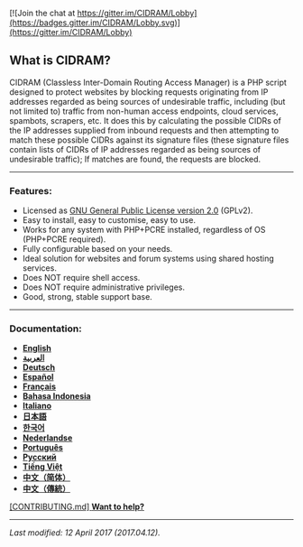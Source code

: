 [![Join the chat at https://gitter.im/CIDRAM/Lobby](https://badges.gitter.im/CIDRAM/Lobby.svg)](https://gitter.im/CIDRAM/Lobby)

## **What is CIDRAM?**

CIDRAM (Classless Inter-Domain Routing Access Manager) is a PHP script designed to protect websites by blocking requests originating from IP addresses regarded as being sources of undesirable traffic, including (but not limited to) traffic from non-human access endpoints, cloud services, spambots, scrapers, etc. It does this by calculating the possible CIDRs of the IP addresses supplied from inbound requests and then attempting to match these possible CIDRs against its signature files (these signature files contain lists of CIDRs of IP addresses regarded as being sources of undesirable traffic); If matches are found, the requests are blocked.

---

### Features:
- Licensed as [GNU General Public License version 2.0](https://github.com/Maikuolan/CIDRAM/blob/master/LICENSE.txt) (GPLv2).
- Easy to install, easy to customise, easy to use.
- Works for any system with PHP+PCRE installed, regardless of OS (PHP+PCRE required).
- Fully configurable based on your needs.
- Ideal solution for websites and forum systems using shared hosting services.
- Does NOT require shell access.
- Does NOT require administrative privileges.
- Good, strong, stable support base.

---

### Documentation:
- **[English](https://github.com/Maikuolan/CIDRAM/blob/master/_docs/readme.en.md)**
- **[العربية](https://github.com/Maikuolan/CIDRAM/blob/master/_docs/readme.ar.md)**
- **[Deutsch](https://github.com/Maikuolan/CIDRAM/blob/master/_docs/readme.de.md)**
- **[Español](https://github.com/Maikuolan/CIDRAM/blob/master/_docs/readme.es.md)**
- **[Français](https://github.com/Maikuolan/CIDRAM/blob/master/_docs/readme.fr.md)**
- **[Bahasa Indonesia](https://github.com/Maikuolan/CIDRAM/blob/master/_docs/readme.id.md)**
- **[Italiano](https://github.com/Maikuolan/CIDRAM/blob/master/_docs/readme.it.md)**
- **[日本語](https://github.com/Maikuolan/CIDRAM/blob/master/_docs/readme.ja.md)**
- **[한국어](https://github.com/Maikuolan/CIDRAM/blob/master/_docs/readme.ko.md)**
- **[Nederlandse](https://github.com/Maikuolan/CIDRAM/blob/master/_docs/readme.nl.md)**
- **[Português](https://github.com/Maikuolan/CIDRAM/blob/master/_docs/readme.pt.md)**
- **[Русский](https://github.com/Maikuolan/CIDRAM/blob/master/_docs/readme.ru.md)**
- **[Tiếng Việt](https://github.com/Maikuolan/CIDRAM/blob/master/_docs/readme.vi.md)**
- **[中文（简体）](https://github.com/Maikuolan/CIDRAM/blob/master/_docs/readme.zh.md)**
- **[中文（傳統）](https://github.com/Maikuolan/CIDRAM/blob/master/_docs/readme.zh-TW.md)**

[\[CONTRIBUTING.md\] **Want to help?**](https://github.com/Maikuolan/CIDRAM/blob/master/CONTRIBUTING.md)

---

*Last modified: 12 April 2017 (2017.04.12).*

